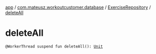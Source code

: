 [app](../../index.md) / [com.mateusz.workoutcustomer.database](../index.md) / [ExerciseRepository](index.md) / [deleteAll](./delete-all.md)

# deleteAll

`@WorkerThread suspend fun deleteAll(): `[`Unit`](https://kotlinlang.org/api/latest/jvm/stdlib/kotlin/-unit/index.html)